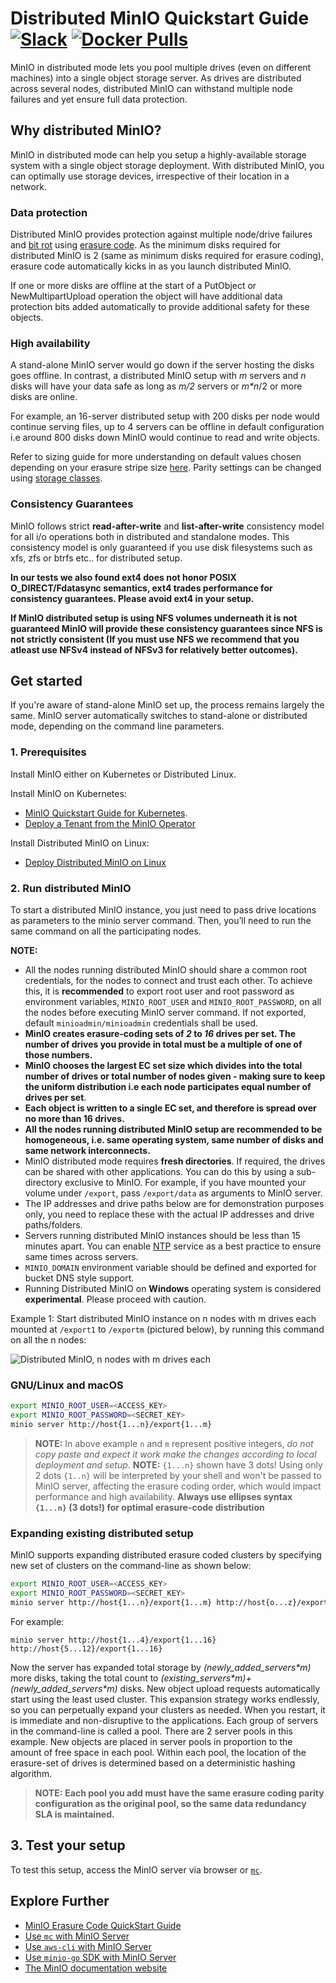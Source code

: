 # Distributed MinIO Quickstart Guide [![Slack](https://slack.min.io/slack?type=svg)](https://slack.min.io) [![Docker Pulls](https://img.shields.io/docker/pulls/minio/minio.svg?maxAge=604800)](https://hub.docker.com/r/minio/minio/)

MinIO in distributed mode lets you pool multiple drives (even on different machines) into a single object storage server. As drives are distributed across several nodes, distributed MinIO can withstand multiple node failures and yet ensure full data protection.

## Why distributed MinIO?

MinIO in distributed mode can help you setup a highly-available storage system with a single object storage deployment. With distributed MinIO, you can optimally use storage devices, irrespective of their location in a network.

### Data protection

Distributed MinIO provides protection against multiple node/drive failures and [bit rot](https://github.com/nitrictech/minio/blob/master/docs/erasure/README.md#what-is-bit-rot-protection) using [erasure code](https://min.io/docs/minio/linux/operations/concepts/erasure-coding.html). As the minimum disks required for distributed MinIO is 2 (same as minimum disks required for erasure coding), erasure code automatically kicks in as you launch distributed MinIO.

If one or more disks are offline at the start of a PutObject or NewMultipartUpload operation the object will have additional data protection bits added automatically to provide additional safety for these objects.

### High availability

A stand-alone MinIO server would go down if the server hosting the disks goes offline. In contrast, a distributed MinIO setup with _m_ servers and _n_ disks will have your data safe as long as _m/2_ servers or _m*n_/2 or more disks are online.

For example, an 16-server distributed setup with 200 disks per node would continue serving files, up to 4 servers can be offline in default configuration i.e around 800 disks down MinIO would continue to read and write objects.

Refer to sizing guide for more understanding on default values chosen depending on your erasure stripe size [here](https://github.com/nitrictech/minio/blob/master/docs/distributed/SIZING.md). Parity settings can be changed using [storage classes](https://github.com/nitrictech/minio/tree/master/docs/erasure/storage-class).

### Consistency Guarantees

MinIO follows strict **read-after-write** and **list-after-write** consistency model for all i/o operations both in distributed and standalone modes. This consistency model is only guaranteed if you use disk filesystems such as xfs, zfs or btrfs etc.. for distributed setup.

**In our tests we also found ext4 does not honor POSIX O_DIRECT/Fdatasync semantics, ext4 trades performance for consistency guarantees. Please avoid ext4 in your setup.**

**If MinIO distributed setup is using NFS volumes underneath it is not guaranteed MinIO will provide these consistency guarantees since NFS is not strictly consistent (If you must use NFS we recommend that you atleast use NFSv4 instead of NFSv3 for relatively better outcomes).**

## Get started

If you're aware of stand-alone MinIO set up, the process remains largely the same. MinIO server automatically switches to stand-alone or distributed mode, depending on the command line parameters.

### 1. Prerequisites

Install MinIO either on Kubernetes or Distributed Linux.

Install MinIO on Kubernetes:

- [MinIO Quickstart Guide for Kubernetes](https://min.io/docs/minio/kubernetes/upstream/index.html#quickstart-for-kubernetes).
- [Deploy a Tenant from the MinIO Operator](https://min.io/docs/minio/kubernetes/upstream/operations/install-deploy-manage/deploy-minio-tenant.html)

Install Distributed MinIO on Linux:
- [Deploy Distributed MinIO on Linux](https://min.io/docs/minio/linux/operations/install-deploy-manage/deploy-minio-multi-node-multi-drive.html#deploy-distributed-minio)

### 2. Run distributed MinIO

To start a distributed MinIO instance, you just need to pass drive locations as parameters to the minio server command. Then, you’ll need to run the same command on all the participating nodes.

**NOTE:**

- All the nodes running distributed MinIO should share a common root credentials, for the nodes to connect and trust each other. To achieve this, it is **recommended** to export root user and root password as environment variables, `MINIO_ROOT_USER` and `MINIO_ROOT_PASSWORD`, on all the nodes before executing MinIO server command. If not exported, default `minioadmin/minioadmin` credentials shall be used.
- **MinIO creates erasure-coding sets of _2_ to _16_ drives per set.  The number of drives you provide in total must be a multiple of one of those numbers.**
- **MinIO chooses the largest EC set size which divides into the total number of drives or total number of nodes given - making sure to keep the uniform distribution i.e each node participates equal number of drives per set**.
- **Each object is written to a single EC set, and therefore is spread over no more than 16 drives.**
- **All the nodes running distributed MinIO setup are recommended to be homogeneous, i.e. same operating system, same number of disks and same network interconnects.**
- MinIO distributed mode requires **fresh directories**. If required, the drives can be shared with other applications. You can do this by using a sub-directory exclusive to MinIO. For example, if you have mounted your volume under `/export`, pass `/export/data` as arguments to MinIO server.
- The IP addresses and drive paths below are for demonstration purposes only, you need to replace these with the actual IP addresses and drive paths/folders.
- Servers running distributed MinIO instances should be less than 15 minutes apart. You can enable [NTP](http://www.ntp.org/) service as a best practice to ensure same times across servers.
- `MINIO_DOMAIN` environment variable should be defined and exported for bucket DNS style support.
- Running Distributed MinIO on **Windows** operating system is considered **experimental**. Please proceed with caution.

Example 1: Start distributed MinIO instance on n nodes with m drives each mounted at `/export1` to `/exportm` (pictured below), by running this command on all the n nodes:

![Distributed MinIO, n nodes with m drives each](https://github.com/nitrictech/minio/blob/master/docs/screenshots/Architecture-diagram_distributed_nm.png?raw=true)

### GNU/Linux and macOS

```sh
export MINIO_ROOT_USER=<ACCESS_KEY>
export MINIO_ROOT_PASSWORD=<SECRET_KEY>
minio server http://host{1...n}/export{1...m}
```

> **NOTE:** In above example `n` and `m` represent positive integers, _do not copy paste and expect it work make the changes according to local deployment and setup_.
> **NOTE:** `{1...n}` shown have 3 dots! Using only 2 dots `{1..n}` will be interpreted by your shell and won't be passed to MinIO server, affecting the erasure coding order, which would impact performance and high availability. **Always use ellipses syntax `{1...n}` (3 dots!) for optimal erasure-code distribution**

### Expanding existing distributed setup

MinIO supports expanding distributed erasure coded clusters by specifying new set of clusters on the command-line as shown below:

```sh
export MINIO_ROOT_USER=<ACCESS_KEY>
export MINIO_ROOT_PASSWORD=<SECRET_KEY>
minio server http://host{1...n}/export{1...m} http://host{o...z}/export{1...m}
```

For example:

```
minio server http://host{1...4}/export{1...16} http://host{5...12}/export{1...16}
```

Now the server has expanded total storage by _(newly_added_servers\*m)_ more disks, taking the total count to _(existing_servers\*m)+(newly_added_servers\*m)_ disks. New object upload requests automatically start using the least used cluster. This expansion strategy works endlessly, so you can perpetually expand your clusters as needed.  When you restart, it is immediate and non-disruptive to the applications. Each group of servers in the command-line is called a pool. There are 2 server pools in this example. New objects are placed in server pools in proportion to the amount of free space in each pool. Within each pool, the location of the erasure-set of drives is determined based on a deterministic hashing algorithm.

> **NOTE:** **Each pool you add must have the same erasure coding parity configuration as the original pool, so the same data redundancy SLA is maintained.**

## 3. Test your setup

To test this setup, access the MinIO server via browser or [`mc`](https://min.io/docs/minio/linux/reference/minio-mc.html#quickstart).

## Explore Further

- [MinIO Erasure Code QuickStart Guide](https://min.io/docs/minio/linux/operations/concepts/erasure-coding.html)
- [Use `mc` with MinIO Server](https://min.io/docs/minio/linux/reference/minio-mc.html)
- [Use `aws-cli` with MinIO Server](https://min.io/docs/minio/linux/integrations/aws-cli-with-minio.html)
- [Use `minio-go` SDK with MinIO Server](https://min.io/docs/minio/linux/developers/go/minio-go.html)
- [The MinIO documentation website](https://min.io/docs/minio/linux/index.html)
